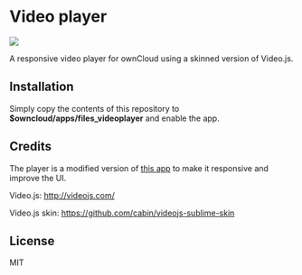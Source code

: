 # Video player
![](screenshot.jpg)

A responsive video player for ownCloud using a skinned version of Video.js.

## Installation
Simply copy the contents of this repository to **$owncloud/apps/files_videoplayer** and enable the app.

## Credits
The player is a modified version of [this app](https://apps.owncloud.com/content/show.php/Video+Js?content=159670) to make it responsive and improve the UI.

Video.js: http://videojs.com/

Video.js skin: https://github.com/cabin/videojs-sublime-skin

## License
MIT
